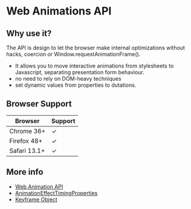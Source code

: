 # Web Animations API

## Why use it?

The API is design to let the browser make internal optimizations without hacks, coercion or Window.requestAnimationFrame().

- It allows you to move interactive animations from stylesheets to Javascript, separating presentation form behaviour.
- no need to rely on DOM-heavy techniques
- set dynamic values from properties to dutations.

## Browser Support

| Browser      | Support     |
| -----------  | ----------- |
| Chrome 36+   | &#10003;    |
| Firefox 48+  | &#10003;    |
| Safari 13.1+ | &#10003;    |

## More info

- [Web Animation API](https://developer.mozilla.org/en-US/docs/Web/API/Web_Animations_API/Using_the_Web_Animations_API)
- [AnimationEffectTimingProperties](https://developer.mozilla.org/en-US/docs/Web/API/EffectTiming)
- [Keyframe Object](https://developer.mozilla.org/en-US/docs/Web/API/Web_Animations_API/Keyframe_Formats)
